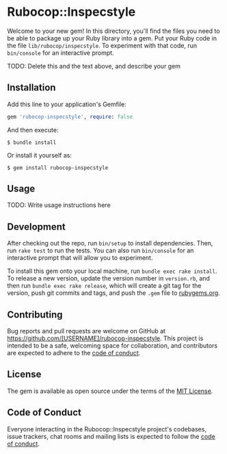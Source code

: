 # Rubocop::Inspecstyle

Welcome to your new gem! In this directory, you'll find the files you need to be able to package up your Ruby library into a gem. Put your Ruby code in the file `lib/rubocop/inspecstyle`. To experiment with that code, run `bin/console` for an interactive prompt.

TODO: Delete this and the text above, and describe your gem

## Installation

Add this line to your application's Gemfile:

```ruby
gem 'rubocop-inspecstyle', require: false
```

And then execute:

    $ bundle install

Or install it yourself as:

    $ gem install rubocop-inspecstyle

## Usage

TODO: Write usage instructions here

## Development

After checking out the repo, run `bin/setup` to install dependencies. Then, run `rake test` to run the tests. You can also run `bin/console` for an interactive prompt that will allow you to experiment.

To install this gem onto your local machine, run `bundle exec rake install`. To release a new version, update the version number in `version.rb`, and then run `bundle exec rake release`, which will create a git tag for the version, push git commits and tags, and push the `.gem` file to [rubygems.org](https://rubygems.org).

## Contributing

Bug reports and pull requests are welcome on GitHub at https://github.com/[USERNAME]/rubocop-inspecstyle. This project is intended to be a safe, welcoming space for collaboration, and contributors are expected to adhere to the [code of conduct](https://github.com/[USERNAME]/rubocop-inspecstyle/blob/master/CODE_OF_CONDUCT.md).


## License

The gem is available as open source under the terms of the [MIT License](https://opensource.org/licenses/MIT).

## Code of Conduct

Everyone interacting in the Rubocop::Inspecstyle project's codebases, issue trackers, chat rooms and mailing lists is expected to follow the [code of conduct](https://github.com/[USERNAME]/rubocop-inspecstyle/blob/master/CODE_OF_CONDUCT.md).
